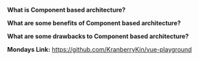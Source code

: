 **What is Component based architecture?**



**What are some benefits of Component based architecture?**



**What are some drawbacks to Component based architecture?**



**Mondays Link:** https://github.com/KranberryKin/vue-playground
